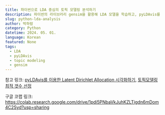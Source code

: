 ```yaml
---
title: 파이썬으로 LDA 중심의 토픽 모델링 분석하기
description: 파이썬의 라이브러리 gensim을 활용해 LDA 모델을 학습하고, pyLDAvis를 사용해 토픽의 분포를 시각화해보자.
slug: python-lda-analysis
author: 박하람
category: Python
datetime: 2024. 05. 01.
language: Korean
featured: None
tags:
  - LDA
  - pyLDAvis
  - topic modeling
  - gensim
---
```


참고 링크: [pyLDAvis를 이용한 Latent Dirichlet Allocation 시각화하기](https://lovit.github.io/nlp/2018/09/27/pyldavis_lda/#topic=0&lambda=1&term=), [토픽모델링 최적 갯수 선정](https://blog.naver.com/PostView.naver?blogId=kum2146&logNo=222156272986&parentCategoryNo=&categoryNo=&viewDate=&isShowPopularPosts=false&from=postView)

구글 코랩 링크: https://colab.research.google.com/drive/1pdi5PNbaVkJuhKZLTigdn6mDom4C2Syd?usp=sharing
